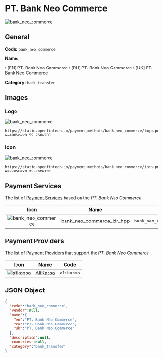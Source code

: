
# PT. Bank Neo Commerce 
![bank_neo_commerce](https://static.openfintech.io/payment_methods/bank_neo_commerce/logo.png?w=400&c=v0.59.26#w200)  

## General 
**Code:** `bank_neo_commerce` 
 
**Name:** 
 
:	[EN] PT. Bank Neo Commerce 
:	[RU] PT. Bank Neo Commerce 
:	[UK] PT. Bank Neo Commerce 
 
**Category:** `bank_transfer` 
 

## Images 

### Logo 
![bank_neo_commerce](https://static.openfintech.io/payment_methods/bank_neo_commerce/logo.png?w=400&c=v0.59.26#w200)  

```
https://static.openfintech.io/payment_methods/bank_neo_commerce/logo.png?w=400&c=v0.59.26#w200
```  

### Icon 
![bank_neo_commerce](https://static.openfintech.io/payment_methods/bank_neo_commerce/icon.png?w=278&c=v0.59.26#w100)  

```
https://static.openfintech.io/payment_methods/bank_neo_commerce/icon.png?w=278&c=v0.59.26#w100
```  

## Payment Services 
 
The list of [Payment Services](/payment-services/) based on the _PT. Bank Neo Commerce_ 

|Icon|Name|Code| 
|:---:|:---:|:---:| 
|![bank_neo_commerce](https://static.openfintech.io/payment_methods/bank_neo_commerce/icon.png?w=278&c=v0.59.26#w100) |[bank_neo_commerce_idr_hpp](/payment-services/bank_neo_commerce_idr_hpp/)|`bank_neo_commerce_idr_hpp`| 
 

## Payment Providers 
 
The list of [Payment Providers](/payment-providers/) that support the _PT. Bank Neo Commerce_ 

|Icon|Name|Code| 
|:---:|:---:|:---:| 
|![alikassa](https://static.openfintech.io/payment_providers/alikassa/icon.svg?w=278&c=v0.59.26#w100) |[AliKassa](/payment-providers/alikassa/)|`alikassa`| 
 

## JSON Object 

```json
{
  "code":"bank_neo_commerce",
  "vendor":null,
  "name":{
    "en":"PT. Bank Neo Commerce",
    "ru":"PT. Bank Neo Commerce",
    "uk":"PT. Bank Neo Commerce"
  },
  "description":null,
  "countries":null,
  "category":"bank_transfer"
}
```  
